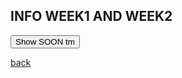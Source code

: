 ## INFO WEEK1 AND WEEK2

<!DOCTYPE html>
<html>
<head>
  <style>
    .panel {
      display: none;
      background-color: #f1f1f1;
      padding: 10px;
      margin-top: 10px;
    }
  </style>
</head>
<body>
  <button onclick="showSoonText()">Show SOON tm</button>
  <div class="panel" id="soonPanel">
    <p>SOON tm</p>
  </div>

  <script>
    function showSoonText() {
      var panel = document.getElementById("soonPanel");
      if (panel.style.display === "none") {
        panel.style.display = "block";
      } else {
        panel.style.display = "none";
      }
    }
  </script>
</body>
</html>




[back](./)
